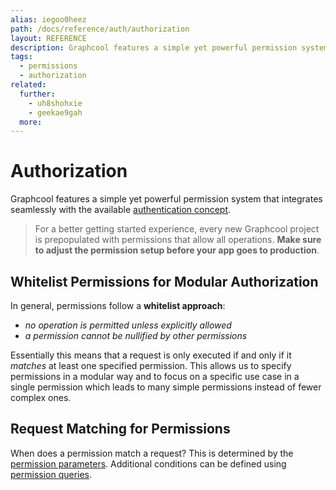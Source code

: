 ```yaml
---
alias: iegoo0heez
path: /docs/reference/auth/authorization
layout: REFERENCE
description: Graphcool features a simple yet powerful permission system that integrates seamlessly with the available authentication solutions.
tags:
  - permissions
  - authorization
related:
  further:
    - uh8shohxie
    - geekae9gah
  more:
---
```


# Authorization

Graphcool features a simple yet powerful permission system that integrates seamlessly with the available [authentication concept](!alias-geekae9gah).

> For a better getting started experience, every new Graphcool project is prepopulated with permissions that allow all operations. **Make sure to adjust the permission setup before your app goes to production**.

## Whitelist Permissions for Modular Authorization

In general, permissions follow a **whitelist approach**:

* *no operation is permitted unless explicitly allowed*
* *a permission cannot be nullified by other permissions*

Essentially this means that a request is only executed if and only if it *matches* at least one specified permission. This allows us to specify permissions in a modular way and to focus on a specific use case in a single permission which leads to many simple permissions instead of fewer complex ones.

## Request Matching for Permissions

When does a permission match a request? This is determined by the [permission parameters](!alias-soh5hu6xah). Additional conditions can be defined using [permission queries](!alias-iox3aqu0ee).
